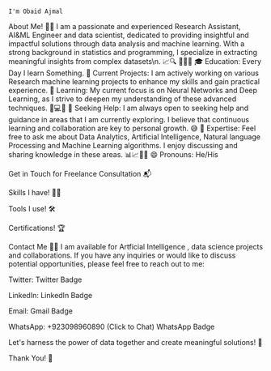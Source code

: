                                                                            I'm Obaid Ajmal

About Me! 👩‍💻
I am a passionate and experienced Research Assistant, AI&ML Engineer and data scientist, dedicated to providing insightful and impactful solutions through data analysis and machine learning. With a strong background in statistics and programming, I specialize in extracting meaningful insights from complex datasets\n. 📈🔍
👀👩‍💻
🎓 Education: Every Day I learn Something.
🔭 Current Projects: I am actively working on various Research machine learning projects to enhance my skills and gain practical experience.
🌱 Learning: My current focus is on Neural Networks and Deep Learning, as I strive to deepen my understanding of these advanced techniques. 🧠💻🤖
🤔 Seeking Help: I am always open to seeking help and guidance in areas that I am currently exploring. I believe that continuous learning and collaboration are key to personal growth. 😅
💬 Expertise: Feel free to ask me about Data Analytics, Artificial Intelligence, Natural language Processing and Machine Learning algorithms. I enjoy discussing and sharing knowledge in these areas. 📊📈🤖🧠
😄 Pronouns: He/His

Get in Touch for Freelance Consultation 📬

                   



     



Skills I have! 🤸‍♂

				
				
				


Tools I use! 🛠️

				
				




Certifications! 🏆

			
			
			


Contact Me 📧🤝
I am available for Artficial Intelligence , data science projects and collaborations. If you have any inquiries or would like to discuss potential opportunities, please feel free to reach out to me:

Twitter: Twitter Badge

LinkedIn: LinkedIn Badge

Email: Gmail Badge

WhatsApp: +923098960890 (Click to Chat) WhatsApp Badge

Let's harness the power of data together and create meaningful solutions! 🌟



Thank You! 🤵
